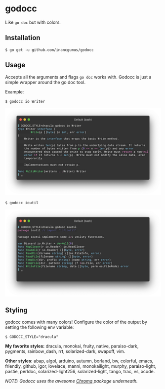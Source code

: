 # godocc

Like `go doc` but with colors.

## Installation

```
$ go get -u github.com/inancgumus/godocc
```

## Usage

Accepts all the arguments and flags `go doc` works with. Godocc is just a simple wrapper around the go doc tool.

Example:

```
$ godocc io Writer
```
![godocc sample 1](samples/sample3.png)

```
$ godocc ioutil
```

![godocc sample 2](samples/sample4.png)

## Styling

godocc comes with many colors! Configure the color of the output by setting the following env variable:

```
$ GODOCC_STYLE="dracula"
```

**My favorite styles:** dracula, monokai, fruity, native, paraiso-dark, pygments, rainbow_dash, rrt, solarized-dark, swapoff, vim.

**Other styles:** abap, algol, arduino, autumn, borland, bw, colorful, emacs, friendly, github, igor, lovelace, manni, monokailight, murphy, paraiso-light, pastie, perldoc, solarized-light256, solarized-light, tango, trac, vs, xcode.

_NOTE: Godocc uses the awesome [Chroma](https://github.com/alecthomas/chroma) package underneath._
